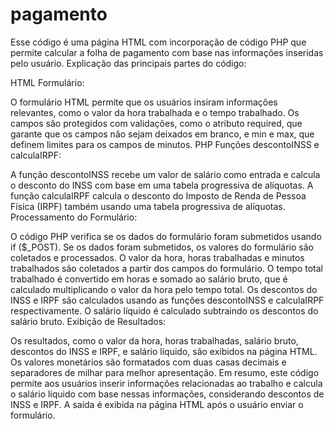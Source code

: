 # pagamento

Esse código é uma página HTML com incorporação de código PHP que permite calcular a folha de pagamento com base nas informações inseridas pelo usuário. Explicação das principais partes do código:

HTML Formulário:

O formulário HTML permite que os usuários insiram informações relevantes, como o valor da hora trabalhada e o tempo trabalhado.
Os campos são protegidos com validações, como o atributo required, que garante que os campos não sejam deixados em branco, e min e max, que definem limites para os campos de minutos.
PHP Funções descontoINSS e calculaIRPF:

A função descontoINSS recebe um valor de salário como entrada e calcula o desconto do INSS com base em uma tabela progressiva de alíquotas.
A função calculaIRPF calcula o desconto do Imposto de Renda de Pessoa Física (IRPF) também usando uma tabela progressiva de alíquotas.
Processamento do Formulário:

O código PHP verifica se os dados do formulário foram submetidos usando if ($_POST).
Se os dados foram submetidos, os valores do formulário são coletados e processados.
O valor da hora, horas trabalhadas e minutos trabalhados são coletados a partir dos campos do formulário.
O tempo total trabalhado é convertido em horas e somado ao salário bruto, que é calculado multiplicando o valor da hora pelo tempo total.
Os descontos do INSS e IRPF são calculados usando as funções descontoINSS e calculaIRPF respectivamente.
O salário líquido é calculado subtraindo os descontos do salário bruto.
Exibição de Resultados:

Os resultados, como o valor da hora, horas trabalhadas, salário bruto, descontos do INSS e IRPF, e salário líquido, são exibidos na página HTML.
Os valores monetários são formatados com duas casas decimais e separadores de milhar para melhor apresentação.
Em resumo, este código permite aos usuários inserir informações relacionadas ao trabalho e calcula o salário líquido com base nessas informações, considerando descontos de INSS e IRPF. A saída é exibida na página HTML após o usuário enviar o formulário.